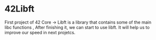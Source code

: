 # 42Libft
First project of 42 Core
-> Libft is a library that contains some of the main libc functions , After finishing it, we can start to use libft. It will help us to improve our speed in next projetcs.
